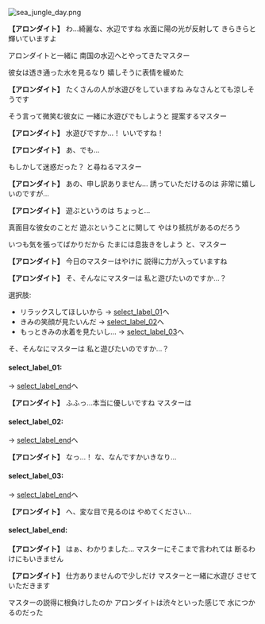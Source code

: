 
![sea_jungle_day.png](../images/backgrounds/sea_jungle_day.png)

**【アロンダイト】**
わ…綺麗な、水辺ですね
水面に陽の光が反射して
きらきらと輝いていますよ

アロンダイトと一緒に
南国の水辺へとやってきたマスター

彼女は透き通った水を見るなり
嬉しそうに表情を緩めた

**【アロンダイト】**
たくさんの人が水遊びをしていますね
みなさんとても涼しそうです

そう言って微笑む彼女に
一緒に水遊びでもしようと
提案するマスター

**【アロンダイト】**
水遊びですか…！
いいですね！

**【アロンダイト】**
あ、でも…

もしかして迷惑だった？
と尋ねるマスター

**【アロンダイト】**
あの、申し訳ありません…
誘っていただけるのは
非常に嬉しいのですが…

**【アロンダイト】**
遊ぶというのは
ちょっと…

真面目な彼女のことだ
遊ぶということに関して
やはり抵抗があるのだろう

いつも気を張ってばかりだから
たまには息抜きをしよう
と、マスター

**【アロンダイト】**
今日のマスターはやけに
説得に力が入っていますね

**【アロンダイト】**
そ、そんなにマスターは
私と遊びたいのですか…？

選択肢:
- リラックスしてほしいから → [select_label_01](#select_label_01)へ
- きみの笑顔が見たいんだ → [select_label_02](#select_label_02)へ
- もっときみの水着を見たいし… → [select_label_03](#select_label_03)へ

そ、そんなにマスターは
私と遊びたいのですか…？

#### select_label_01:
 → [select_label_end](#select_label_end)へ

**【アロンダイト】**
ふふっ…本当に優しいですね
マスターは

#### select_label_02:
 → [select_label_end](#select_label_end)へ

**【アロンダイト】**
なっ…！
な、なんですかいきなり…

#### select_label_03:
 → [select_label_end](#select_label_end)へ

**【アロンダイト】**
へ、変な目で見るのは
やめてください…

#### select_label_end:

**【アロンダイト】**
はぁ、わかりました…
マスターにそこまで言われては
断るわけにもいきません

**【アロンダイト】**
仕方ありませんので少しだけ
マスターと一緒に水遊び
させていただきます

マスターの説得に根負けしたのか
アロンダイトは渋々といった感じで
水につかるのだった
